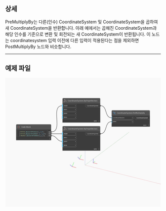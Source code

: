## 상세
PreMultiplyBy는 다른(인수) CoordinateSystem 및 CoordinateSystem을 곱하여 새 CoordinateSystem을 반환합니다. 아래 예에서는 곱해진 CoordinateSystem과 해당 인수를 기준으로 변환 및 회전되는 새 CoordinateSystem이 반환됩니다. 이 노드는 coordinatesystem 입력 이전에 다른 입력이 적용된다는 점을 제외하면 PostMultiplyBy 노드와 비슷합니다.
___
## 예제 파일

![PreMultiplyBy](./Autodesk.DesignScript.Geometry.CoordinateSystem.PreMultiplyBy_img.jpg)

